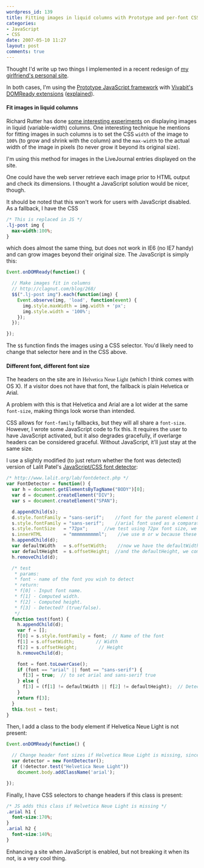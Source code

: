 ```yaml
---
wordpress_id: 139
title: Fitting images in liquid columns with Prototype and per-font CSS font-size
categories:
- JavaScript
- CSS
date: 2007-05-10 11:27
layout: post
comments: true
---
```

Thought I'd write up two things I implemented in a recent redesign of <a href="http://i.johannaost.com">my girlfriend's personal site</a>.

In both cases, I'm using the <a href="http://www.prototypejs.org/">Prototype JavaScript framework</a> with <a href="http://www.skyrocket.be/download/prototype.domReady.js">Vivabit's DOMReady extensions</a> (<a href="http://dean.edwards.name/weblog/2005/09/busted/">explained</a>).

<!--more-->

<h4>Fit images in liquid columns</h4>

Richard Rutter has done <a href="http://clagnut.com/blog/268/">some interesting experiments</a> on displaying images in liquid (variable-width) columns. One interesting technique he mentions for fitting images in such columns is to set the CSS <code>width</code> of the image to <code>100%</code> (to grow and shrink with the column) and the <code>max-width</code> to the actual width of the image in pixels (to never grow it beyond its original size).

I'm using this method for images in the LiveJournal entries displayed on the site.

One could have the web server retrieve each image prior to HTML output and check its dimensions. I thought a JavaScript solution would be nicer, though.

It should be noted that this won't work for users with JavaScript disabled. As a fallback, I have the CSS

``` css
/* This is replaced in JS */
.lj-post img {
  max-width:100%;
}
```

which does almost the same thing, but does not work in IE6 (no IE7 handy) and can grow images beyond their original size. The JavaScript is simply this:

``` javascript
Event.onDOMReady(function() {

  // Make images fit in columns
  // http://clagnut.com/blog/268/
  $$(".lj-post img").each(function(img) {
    Event.observe(img, 'load', function(event) {
      img.style.maxWidth = img.width + 'px';
      img.style.width = '100%';
    });
  });

});
```

The <code>$$</code> function finds the images using a CSS selector. You'd likely need to change that selector here and in the CSS above.

<h4>Different font, different font size</h4>

The headers on the site are in <span style="font-family:Helvetica Neue Light">Helvetica Neue Light</span> (which I think comes with OS X). If a visitor does not have that font, the fallback is plain <span style="font-family:Helvetica, Arial">Helvetica or Arial</span>.

A problem with this is that Helvetica and Arial are a lot wider at the same <code>font-size</code>, making things look worse than intended.

CSS allows for <code>font-family</code> fallbacks, but they will all share a <code>font-size</code>. However, I wrote some JavaScript code to fix this. It requires the user to have JavaScript activated, but it also degrades gracefully, if overlarge headers can be considered graceful. Without JavaScript, it'll just stay at the same size.

I use a slightly modified (to just return whether the font was detected) version of Lalit Patel's <a href="http://www.lalit.org/lab/fontdetect.php">JavaScript/CSS font detector</a>:

``` javascript
/* http://www.lalit.org/lab/fontdetect.php */
var FontDetector = function() {
  var h = document.getElementsByTagName("BODY")[0];
  var d = document.createElement("DIV");
  var s = document.createElement("SPAN");

  d.appendChild(s);
  d.style.fontFamily = "sans-serif";    //font for the parent element DIV.
  s.style.fontFamily = "sans-serif";    //arial font used as a comparator.
  s.style.fontSize   = "72px";      //we test using 72px font size, we may use any size. I guess larger the better.
  s.innerHTML        = "mmmmmmmmmml";    //we use m or w because these two characters take up the maximum width. And we use a L so that the same matching fonts can get separated
  h.appendChild(d);
  var defaultWidth   = s.offsetWidth;    //now we have the defaultWidth
  var defaultHeight  = s.offsetHeight;  //and the defaultHeight, we compare other fonts with these.
  h.removeChild(d);

  /* test
   * params:
   * font - name of the font you wish to detect
   * return:
   * f[0] - Input font name.
   * f[1] - Computed width.
   * f[2] - Computed height.
   * f[3] - Detected? (true/false).
   */
  function test(font) {
    h.appendChild(d);
    var f = [];
    f[0] = s.style.fontFamily = font;  // Name of the font
    f[1] = s.offsetWidth;        // Width
    f[2] = s.offsetHeight;        // Height
    h.removeChild(d);

    font = font.toLowerCase();
    if (font == "arial" || font == "sans-serif") {
      f[3] = true;  // to set arial and sans-serif true
    } else {
      f[3] = (f[1] != defaultWidth || f[2] != defaultHeight);  // Detected?
    }
    return f[3];
  }
  this.test = test;
}
```

Then, I add a class to the body element if Helvetica Neue Light is not present:

``` javascript
Event.onDOMReady(function() {

  // Change header font sizes if Helvetica Neue Light is missing, since Arial/Helvetica is larger at the same percentage
  var detector = new FontDetector();
  if (!detector.test("Helvetica Neue Light"))
    document.body.addClassName('arial');

});
```

Finally, I have CSS selectors to change headers if this class is present:

``` css
/* JS adds this class if Helvetica Neue Light is missing */
.arial h1 {
  font-size:170%;
}
.arial h2 {
  font-size:140%;
}
```

Enhancing a site when JavaScript is enabled, but not breaking it when its not, is a very cool thing.
